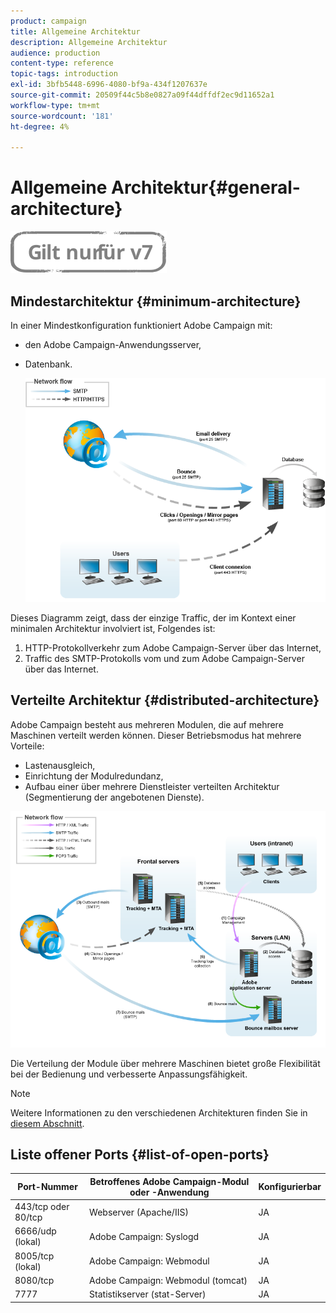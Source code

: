 ```yaml
---
product: campaign
title: Allgemeine Architektur
description: Allgemeine Architektur
audience: production
content-type: reference
topic-tags: introduction
exl-id: 3bfb5448-6996-4080-bf9a-434f1207637e
source-git-commit: 20509f44c5b8e0827a09f44dffdf2ec9d11652a1
workflow-type: tm+mt
source-wordcount: '181'
ht-degree: 4%

---
```


# Allgemeine Architektur{#general-architecture}

![](../../assets/v7-only.svg)

## Mindestarchitektur {#minimum-architecture}

In einer Mindestkonfiguration funktioniert Adobe Campaign mit:

* den Adobe Campaign-Anwendungsserver,
* Datenbank.

   ![](assets/formation_exploitation.png)

Dieses Diagramm zeigt, dass der einzige Traffic, der im Kontext einer minimalen Architektur involviert ist, Folgendes ist:

1. HTTP-Protokollverkehr zum Adobe Campaign-Server über das Internet,
1. Traffic des SMTP-Protokolls vom und zum Adobe Campaign-Server über das Internet.

## Verteilte Architektur {#distributed-architecture}

Adobe Campaign besteht aus mehreren Modulen, die auf mehrere Maschinen verteilt werden können. Dieser Betriebsmodus hat mehrere Vorteile:

* Lastenausgleich,
* Einrichtung der Modulredundanz,
* Aufbau einer über mehrere Dienstleister verteilten Architektur (Segmentierung der angebotenen Dienste).

![](assets/architecturerepartie.png)

Die Verteilung der Module über mehrere Maschinen bietet große Flexibilität bei der Bedienung und verbesserte Anpassungsfähigkeit.

>[!NOTE]
>
>Weitere Informationen zu den verschiedenen Architekturen finden Sie in [diesem Abschnitt](../../installation/using/general-architecture.md).

## Liste offener Ports {#list-of-open-ports}

| Port-Nummer | Betroffenes Adobe Campaign-Modul oder -Anwendung | Konfigurierbar |
|---|---|---|
| 443/tcp oder 80/tcp | Webserver (Apache/IIS) | JA |
| 6666/udp (lokal) | Adobe Campaign: Syslogd | JA |
| 8005/tcp (lokal) | Adobe Campaign: Webmodul | JA |
| 8080/tcp | Adobe Campaign: Webmodul (tomcat) | JA |
| 7777 | Statistikserver (stat-Server) | JA |
